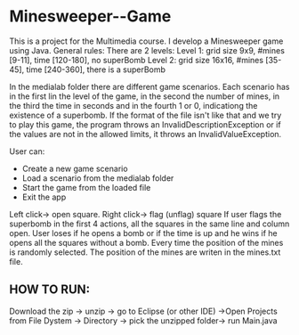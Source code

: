 # Minesweeper--Game
This is a project for the Multimedia course.
I develop a Minesweeper game using Java.
General rules:
There are 2 levels: Level 1: grid size 9x9, #mines [9-11], time [120-180], no superBomb
                    Level 2: grid size 16x16, #mines [35-45], time [240-360], there is a superBomb

In the medialab folder there are different game scenarios. Each scenario has in the first lin the level of the game, in the second the number of mines, in the third the time in seconds and in the fourth 1 or 0, indicationg the existence of a superbomb. If the format of the file isn't like that and we try to play this game, the program throws an InvalidDescriptionException or if the values are not in the allowed limits, it throws an  InvalidValueException.

User can:
- Create a new game scenario
- Load a scenario from the medialab folder
- Start the game from the loaded file
- Exit the app

Left click-> open square.
Right click-> flag (unflag) square
If user flags the superbomb in the first 4 actions, all the squares in the same line and column open.
User loses if he opens a bomb or if the time is up and he wins if he opens all the squares without a bomb.
Every time the position of the mines is randomly selected. The position of the mines are writen in the mines.txt file. 

HOW TO RUN:
-
Download the zip -> unzip -> go to Eclipse (or other IDE) ->Open Projects from File Dystem -> Directory -> pick the unzipped folder-> run Main.java

